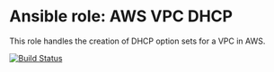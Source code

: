 # Ansible role: AWS VPC DHCP

This role handles the creation of DHCP option sets for a VPC in AWS.

[![Build Status](https://travis-ci.org/Flaconi/ansible-role-aws-vpc-dhcp.svg?branch=master)](https://travis-ci.org/Flaconi/ansible-role-aws-vpc-dhcp)

